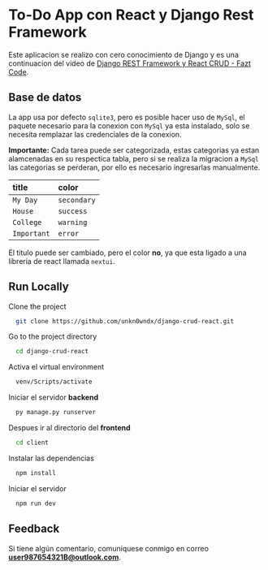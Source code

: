 
# To-Do App con React y Django Rest Framework
Este aplicacion se realizo con cero conocimiento de Django y es una continuacion del video de [Django REST Framework y React CRUD - Fazt Code](https://www.youtube.com/watch?v=38XWpyEK8IY&pp=ygUQcmVhY3QgYW5kIGRqYW5nbw%3D%3D).


## Base de datos

La app usa por defecto `sqlite3`, pero es posible hacer uso de `MySql`, el paquete necesario para la conexion con `MySql` ya esta instalado, solo se necesita remplazar las credenciales de la conexion.

**Importante:**
Cada tarea puede ser categorizada, estas categorias ya estan alamcenadas en su respectica tabla, pero si se realiza la migracion a `MySql` las categorias se perderan, por ello es necesario ingresarlas manualmente.

| title      | color      | 
| :----------| :----------| 
| `My Day`   | `secondary`| 
| `House  `  | `success`  | 
| `College`  | `warning`  | 
| `Important`| `error`    |

El titulo puede ser cambiado, pero el color **no**, ya que esta ligado a una libreria de react llamada `nextui`.

## Run Locally

Clone the project

```bash
  git clone https://github.com/unkn0wndx/django-crud-react.git
```

Go to the project directory

```bash
  cd django-crud-react
```

Activa el virtual environment 

```bash
  venv/Scripts/activate
```

Iniciar el servidor **backend**

```bash
  py manage.py runserver
```

Despues ir al directorio del **frontend**

```bash
  cd client
```

Instalar las dependencias

```bash
  npm install
```

Iniciar el servidor

```bash
  npm run dev
```


## Feedback

Si tiene algún comentario, comuníquese conmigo en correo **user987654321B@outlook.com**.
